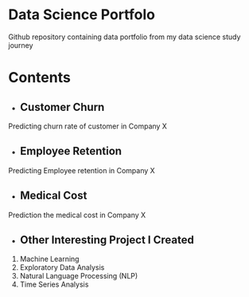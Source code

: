 # Data Science Portfolo

Github repository containing data portfolio from my data science study journey

# Contents

- ## Customer Churn
Predicting churn rate of customer in Company X

- ## Employee Retention
Predicting Employee retention in Company X

- ## Medical Cost 
Prediction the medical cost in Company X

- ## Other Interesting Project I Created 
1. Machine Learning
2. Exploratory Data Analysis
3. Natural Language Processing (NLP)
4. Time Series Analysis

